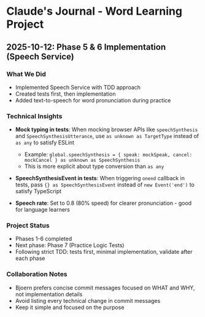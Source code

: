 # Claude's Journal - Word Learning Project

## 2025-10-12: Phase 5 & 6 Implementation (Speech Service)

### What We Did
- Implemented Speech Service with TDD approach
- Created tests first, then implementation
- Added text-to-speech for word pronunciation during practice

### Technical Insights
- **Mock typing in tests**: When mocking browser APIs like `speechSynthesis` and `SpeechSynthesisUtterance`, use `as unknown as TargetType` instead of `as any` to satisfy ESLint
  - Example: `global.speechSynthesis = { speak: mockSpeak, cancel: mockCancel } as unknown as SpeechSynthesis`
  - This is more explicit about type conversion than `as any`

- **SpeechSynthesisEvent in tests**: When triggering `onend` callback in tests, pass `{} as SpeechSynthesisEvent` instead of `new Event('end')` to satisfy TypeScript

- **Speech rate**: Set to 0.8 (80% speed) for clearer pronunciation - good for language learners

### Project Status
- Phases 1-6 completed
- Next phase: Phase 7 (Practice Logic Tests)
- Following strict TDD: tests first, minimal implementation, validate after each phase

### Collaboration Notes
- Bjoern prefers concise commit messages focused on WHAT and WHY, not implementation details
- Avoid listing every technical change in commit messages
- Keep it simple and focused on the purpose
